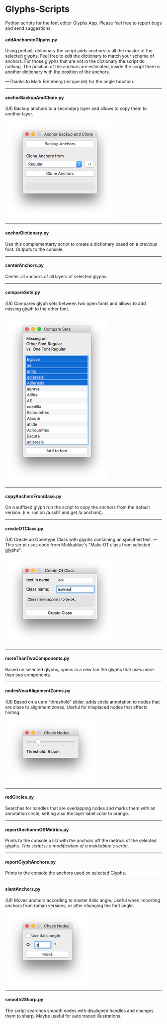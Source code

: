 Glyphs-Scripts
==============
Python scripts for the font editor Glyphs App.
Please feel free to report bugs and send suggestions.

#### addAnchorstoGlpyhs.py
Using prebuilt dictionary the script adds anchors to all the master of the selected glyphs.
Feel free to edit the dictionary to match your scheme of anchors.
For those glyphs that are not in the dictionary the script do nothing.
The position of the anchors are estimated, inside the script there is another dictionary with the position of the anchors.

—Thanks to Mark Frömberg (mirque.de) for the angle function.

---

#### anchorBackupAndClone.py
(UI) Backup anchors to a secondary layer and allows to copy them to another layer.

![](readme_imgs/screen-backupClone.png)


---

#### anchorDictionary.py
Use this complementarty script to create a dictionary based on a previous font.
Outputs to the console.

---

#### centerAnchors.py
Center all anchors of all layers of selected glyphs.

---

#### compareSets.py
(UI) Compares glyph sets between two open fonts and allows to add missing glyph to the other font.

![](readme_imgs/screen-comparesets.png)

---

#### copyAnchorsFromBase.py
On a suffixed glyph run the script to copy the anchors from the default version. (i.e. run on /a.ss01 and get /a anchors).

---

#### createOTClass.py
(UI) Create an Opentype Class with glyphs containing an specified text.
—This script uses code from Mekkablue's "Make OT class from selected glyphs".

![](readme_imgs/screen-createotclass.png)

---

#### moreThanTwoComponents.py

Based on selected glyphs, opens in a new tab the glyphs that uses more than two components. 

---

#### nodesNearAlignmentZones.py

(UI) Based on a upm “threshold” slider, adds circle annotation to nodes that are close to alignment zones. Useful for misplaced nodes that affects hinting.

![](readme_imgs/screen-nodesNearAlignmentZones.png)

---

#### redCircles.py

Searches for handles that are overlapping nodes and marks them with an annotation circle, setting also the layer label color to orange.

---

#### reportAnchorsnOffMetrics.py

Prints to the console a list with the anchors off the metrics of the selected glyphs.
_This script is a modification of a mekkablue's script._

---

#### reportGlyphAnchors.py

Prints to the console the anchors used on selected Glyphs. 

---

#### slantAnchors.py

(UI) Moves anchors according to master italic angle. Useful when importing anchors from roman versions, or after changing the font angle.

![](readme_imgs/screen-slantAnchors.png)

---

#### smooth2Sharp.py

The script searches smooth nodes with disaligned handles and changes them to sharp. Maybe useful for auto traced illustrations.

